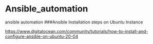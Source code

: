 # Ansible_automation
ansible automation
###Ansible Installation steps on Ubuntu Instance

https://www.digitalocean.com/community/tutorials/how-to-install-and-configure-ansible-on-ubuntu-20-04

